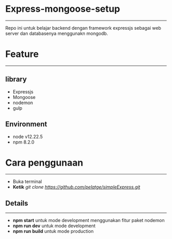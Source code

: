 # Express-mongoose-setup
-------------------------------------------------------------------------
Repo ini untuk belajar backend dengan framework expressjs sebagai web server dan databasenya menggunakn mongodb.

# Feature
---------------------------------------------------------------------
## library
 - Expressjs
 - Mongoose
 - nodemon
 - gulp 
 
## Environment
 - node v12.22.5
 - npm 8.2.0


# Cara penggunaan
------------------------------------------------------------------------
- Buka terminal
- **Ketik** *git clone https://github.com/pelatge/simpleExpress.git* 


## Details
-------------------------------------------------------------------------
- **npm start** untuk mode development menggunakan fitur paket nodemon 
- **npm run dev** untuk mode development 
- **npm run build** untuk mode production
